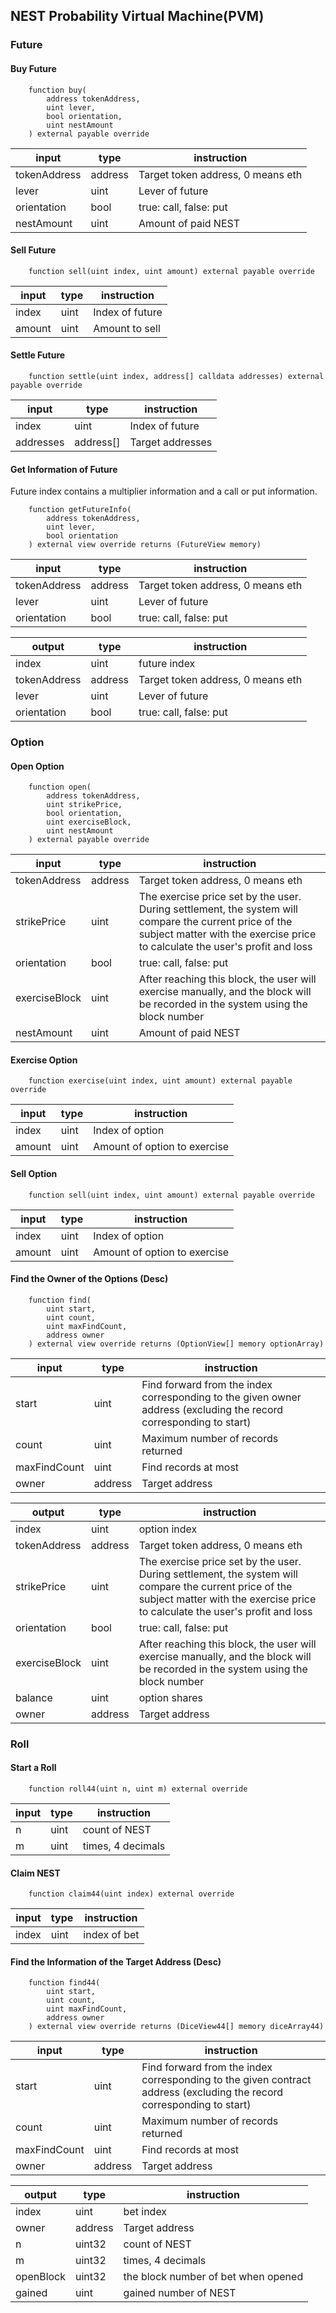 ## NEST Probability Virtual Machine(PVM)

### Future

#### Buy Future
```
    function buy(
        address tokenAddress,
        uint lever,
        bool orientation,
        uint nestAmount
    ) external payable override
```

|input|type|instruction|
|---|---|---|
|tokenAddress|address|Target token address, 0 means eth|
|lever|uint|Lever of future|
|orientation|bool|true: call, false: put|
|nestAmount|uint|Amount of paid NEST|

#### Sell Future

```
    function sell(uint index, uint amount) external payable override
```

|input|type|instruction|
|---|---|---|
|index|uint|Index of future|
|amount|uint|Amount to sell|

#### Settle Future

```
    function settle(uint index, address[] calldata addresses) external payable override
```
|input|type|instruction|
|---|---|---|
|index|uint|Index of future|
|addresses|address[]|Target addresses|


#### Get Information of Future
Future index contains a multiplier information and a call or put information.

```
    function getFutureInfo(
        address tokenAddress, 
        uint lever,
        bool orientation
    ) external view override returns (FutureView memory)
```

|input|type|instruction|
|---|---|---|
|tokenAddress|address|Target token address, 0 means eth|
|lever|uint|Lever of future|
|orientation|bool|true: call, false: put|

|output|type|instruction|
|---|---|---|
|index|uint|future index|
|tokenAddress|address|Target token address, 0 means eth|
|lever|uint|Lever of future|
|orientation|bool|true: call, false: put|

### Option
#### Open Option

```
    function open(
        address tokenAddress,
        uint strikePrice,
        bool orientation,
        uint exerciseBlock,
        uint nestAmount
    ) external payable override
```

|input|type|instruction|
|---|---|---|
|tokenAddress|address|Target token address, 0 means eth|
|strikePrice|uint|The exercise price set by the user. During settlement, the system will compare the current price of the subject matter with the exercise price to calculate the user's profit and loss|
|orientation|bool|true: call, false: put|
|exerciseBlock|uint|After reaching this block, the user will exercise manually, and the block will be recorded in the system using the block number|
|nestAmount|uint|Amount of paid NEST|

#### Exercise Option

```
    function exercise(uint index, uint amount) external payable override
```

|input|type|instruction|
|---|---|---|
|index|uint|Index of option|
|amount|uint|Amount of option to exercise|

#### Sell Option

```
    function sell(uint index, uint amount) external payable override
```

|input|type|instruction|
|---|---|---|
|index|uint|Index of option|
|amount|uint|Amount of option to exercise|

#### Find the Owner of the Options (Desc)

```
    function find(
        uint start, 
        uint count, 
        uint maxFindCount, 
        address owner
    ) external view override returns (OptionView[] memory optionArray)
```

|input|type|instruction|
|---|---|---|
|start|uint|Find forward from the index corresponding to the given owner address (excluding the record corresponding to start)|
|count|uint|Maximum number of records returned|
|maxFindCount|uint|Find records at most|
|owner|address|Target address|

|output|type|instruction|
|---|---|---|
|index|uint|option index|
|tokenAddress|address|Target token address, 0 means eth|
|strikePrice|uint|The exercise price set by the user. During settlement, the system will compare the current price of the subject matter with the exercise price to calculate the user's profit and loss|
|orientation|bool|true: call, false: put|
|exerciseBlock|uint|After reaching this block, the user will exercise manually, and the block will be recorded in the system using the block number|
|balance|uint|option shares|
|owner|address|Target address|

### Roll

#### Start a Roll

```
    function roll44(uint n, uint m) external override
```

|input|type|instruction|
|---|---|---|
|n|uint|count of NEST|
|m|uint|times, 4 decimals|

#### Claim NEST

```
    function claim44(uint index) external override
```

|input|type|instruction|
|---|---|---|
|index|uint|index of bet|

#### Find the Information of the Target Address (Desc)

```
    function find44(
        uint start, 
        uint count, 
        uint maxFindCount, 
        address owner
    ) external view override returns (DiceView44[] memory diceArray44)
```

|input|type|instruction|
|---|---|---|
|start|uint|Find forward from the index corresponding to the given contract address (excluding the record corresponding to start)|
|count|uint|Maximum number of records returned|
|maxFindCount|uint|Find records at most|
|owner|address|Target address|

|output|type|instruction|
|---|---|---|
|index|uint|bet index|
|owner|address|Target address|
|n|uint32|count of NEST|
|m|uint32|times, 4 decimals|
|openBlock|uint32|the block number of bet when opened|
|gained|uint|gained number of NEST|
